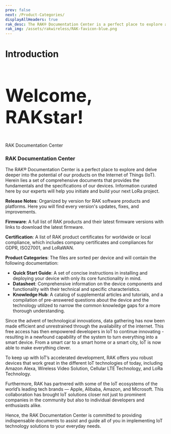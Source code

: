 ```yaml
---
prev: false
next: /Product-Categories/
displayAllHeaders: true
rak_desc: The RAK® Documentation Center is a perfect place to explore and delve deeper into the potential of our products on the Internet of Things (IoT). Herein lies a set of comprehensive documents that provides the fundamentals and the specifications of our devices. Information curated here by our experts will help you initiate and build your next LoRa project.
rak_img: /assets/rakwireless/RAK-favicon-blue.png
---
```


# Introduction

<rk-head img="/assets/rakwireless/RAK-favicon-blue.png" img-height="150px" alt="https://docs.rakwireless.com/assets/rakwireless/RAK-favicon-blue.png">
<h2 class="q-mt-none q-mb-sm" style="font-size: 3.5rem">Welcome, RAKstar!</h2>

<p class="description"> RAK Documentation Center </p>

</rk-head>

### RAK Documentation Center

The RAK® Documentation Center is a perfect place to explore and delve deeper into the potential of our products on the Internet of Things (IoT). Herein lies a set of comprehensive documents that provides the fundamentals and the specifications of our devices. Information curated here by our experts will help you initiate and build your next LoRa project.


<b> Release Notes</b>: Organized by version for RAK software products and platforms. Here you will find every version's updates, fixes, and improvements.

<b> Firmware</b>: A full list of RAK products and their latest firmware versions with links to download the latest firmware.

<b> Certification</b>: A list of RAK product certificates for worldwide or local compliance, which includes company certificates and compliances for GDPR, ISO27001, and LoRaWAN.


<b> Product Categories</b>: The files are sorted per device and will contain the following documentation:

   - **Quick Start Guide**: A set of concise instructions in installing and deploying your device with only its core functionality in mind.
   - **Datasheet**: Comprehensive information on the device components and functionality with their technical and specific characteristics.
   - **Knowledge Hub**: A catalog of supplemental articles and tutorials, and a compilation of pre-answered questions about the device and the technology utilized to narrow the common knowledge gaps for a more thorough understanding.

Since the advent of technological innovations, data gathering has now been made efficient and unrestrained through the availability of the internet. This free access has then empowered developers in IoT to continue innovating - resulting in a newfound capability of the system to turn everything into a smart device. From a smart car to a smart home or a smart city, IoT is now able to make everything clever.

To keep up with IoT’s accelerated development, RAK offers you robust devices that work great in the different IoT technologies of today, including Amazon Alexa, Wireless Video Solution, Cellular LTE Technology, and LoRa Technology.

Furthermore, RAK has partnered with some of the IoT ecosystems of the world’s leading tech brands — Apple, Alibaba, Amazon, and Microsoft. This collaboration has brought IoT solutions closer not just to prominent companies in the community but also to individual developers and enthusiasts alike.

Hence, the RAK Documentation Center is committed to providing indispensable documents to assist and guide all of you in implementing IoT technology solutions to your everyday needs.

